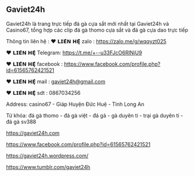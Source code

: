 ## Gaviet24h

Gaviet24h là trang trực tiếp đá gà cựa sắt mới nhất tại Gaviet24h và Casino67, tổng hợp các clip đá gà thomo cựa sắt và đá gà cựa dao trực tiếp

Thông tin liên hệ : ❤️ 𝗟𝗜𝗘̂𝗡 𝗛𝗘̣̂ zalo : https://zalo.me/g/wqqyzt025

❤️ 𝗟𝗜𝗘̂𝗡 𝗛𝗘̣̂ Telegram: https://t.me/+--u33FJcO6RlNjU9

❤️ 𝗟𝗜𝗘̂𝗡 𝗛𝗘̣̂ facebook : https://www.facebook.com/profile.php?id=61565762421521

❤️ 𝗟𝗜𝗘̂𝗡 𝗛𝗘̣̂ mail : gaviet24h@gmail.com

❤️ 𝗟𝗜𝗘̂𝗡 𝗛𝗘̣̂ sdt : 0867034256

Address: casino67 - Giáp Huyện Đức Huệ - Tỉnh Long An

Từ khóa: đá gà thomo - đá gà việt - đá gà - gà duyên ti - trại gà duyên ti - đá gà sv388

https://gaviet24h.com

https://www.facebook.com/profile.php?id=61565762421521

https://gaviet24h.wordpress.com/

https://www.tumblr.com/gaviet24h
